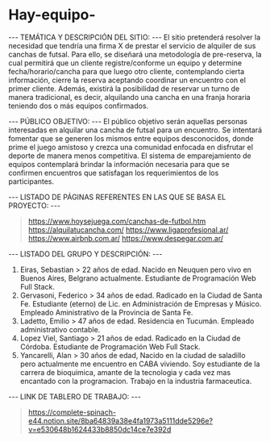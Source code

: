 # Hay-equipo-

--- TEMÁTICA Y DESCRIPCIÓN DEL SITIO: ---
  El sitio pretenderá resolver la necesidad que tendría una firma X de prestar el servicio de alquiler de sus canchas de futsal. Para ello, se diseñará una metodología de pre-reserva, la cual permitirá que un cliente registre/conforme un equipo y determine fecha/horario/cancha para que luego otro cliente, contemplando cierta información, cierre la reserva aceptando coordinar un encuentro con el primer cliente. Además, existirá la posibilidad de reservar un turno de manera tradicional, es decir, alquilando una cancha en una franja horaria teniendo dos o más equipos confirmados.

--- PÚBLICO OBJETIVO: ---
  El público objetivo serán aquellas personas interesadas en alquilar una cancha de futsal para un encuentro. Se intentará fomentar que se generen los mismos entre equipos desconocidos, donde prime el juego amistoso y crezca una comunidad enfocada en disfrutar el deporte de manera menos competitiva. El sistema de emparejamiento de equipos contemplará brindar la información necesaria para que se confirmen encuentros que satisfagan los requerimientos de los participantes.

--- LISTADO DE PÁGINAS REFERENTES EN LAS QUE SE BASA EL PROYECTO: ---
  > https://www.hoysejuega.com/canchas-de-futbol.htm
  > https://alquilatucancha.com/
  > https://www.ligaprofesional.ar/
  > https://www.airbnb.com.ar/
  > https://www.despegar.com.ar/

--- LISTADO DEL GRUPO Y DESCRIPCIÓN: ---
  1. Eiras, Sebastian > 22 años de edad. Nacido en Neuquen pero vivo en Buenos Aires, Belgrano actualmente. Estudiante de Programación Web Full Stack.
  2. Gervasoni, Federico > 34 años de edad. Radicado en la Ciudad de Santa Fe. Estudiante (eterno) de Lic. en Administración de Empresas y Músico. Empleado Aministrativo de la Provincia de Santa Fe.
  3. Ladetto, Emilio > 47 años de edad. Residencia en Tucumán. Empleado administrativo contable.
  4. Lopez Viel, Santiago > 21 años de edad. Radicado en la Ciudad de Córdoba. Estudiante de Programación Web Full Stack.
  5. Yancarelli, Alan > 30 años de edad, Nacido en la ciudad de saladillo pero actualmente me encuentro en CABA viviendo. Soy estudiante de la carrera de bioquimica, amante de la tecnologia y cada vez mas encantado con la programacion. Trabajo en la industria farmaceutica.

--- LINK DE TABLERO DE TRABAJO: ---
  > https://complete-spinach-e44.notion.site/8ba64839a38e4fa1973a5111dde5296e?v=e530648b1624433b8850dc14ce7e392d
